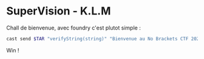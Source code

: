 # SuperVision - K.L.M

Chall de bienvenue, avec foundry c'est plutot simple :

```bash
cast send $TAR "verifyString(string)" "Bienvenue au No Brackets CTF 2024" -r $RPC --private-key $PK
```

Win !